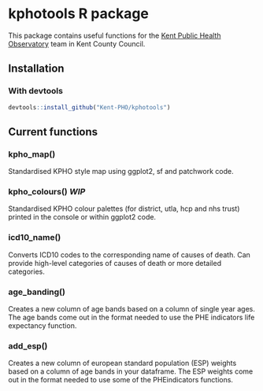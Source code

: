 # kphotools R package
This package contains useful functions for the [Kent Public Health Observatory](https://www.kpho.org.uk/) team in Kent County Council.

## Installation
###  With devtools
```R
devtools::install_github("Kent-PHO/kphotools")
```

## Current functions
### kpho_map()  
Standardised KPHO style map using ggplot2, sf and patchwork code.
### kpho_colours() ***WIP***  
Standardised KPHO colour palettes (for district, utla, hcp and nhs trust) printed in the console or within ggplot2 code.  
### icd10_name()  
Converts ICD10 codes to the corresponding name of causes of death. Can provide high-level categories of causes of death or more detailed categories.  
### age_banding()  
Creates a new column of age bands based on a column of single year ages. The age bands come out in the format needed to use the PHE indicators life expectancy function. 
### add_esp()
Creates a new column of european standard population (ESP) weights based on a column of age bands in your dataframe. The ESP weights come out in the format needed to use some of the PHEindicators functions. 
